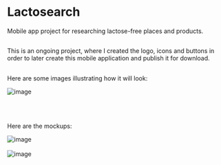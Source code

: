 # Lactosearch
Mobile app project for researching lactose-free places and products.

##

This is an ongoing project, where I created the logo, icons and buttons in order to later create this mobile application and publish it for download.

##

Here are some images illustrating how it will look:

![image](https://user-images.githubusercontent.com/90284053/168877897-828859e2-2111-40dd-a7d9-38865ff9749e.png)
<br>
<br>
<br>

##

Here are the mockups:

![image](https://user-images.githubusercontent.com/90284053/168876833-7f47aa6a-e86c-4bc1-ba05-a0380b9b8cca.png)
<br>
<br>
![image](https://user-images.githubusercontent.com/90284053/168876902-9612b218-9781-4227-9cb2-744653201b61.png)
